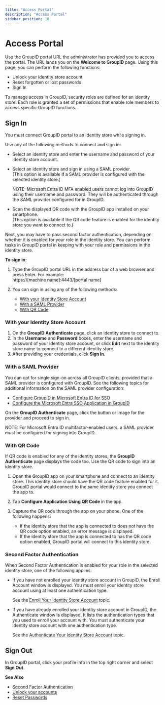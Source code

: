 ```yaml
---
title: "Access Portal"
description: "Access Portal"
sidebar_position: 10
---
```


# Access Portal

Use the GroupID portal URL the administrator has provided you to access the portal. The URL lands
you on the **Welcome to GroupID** page. Using this page, you can perform the following functions:

- Unlock your identity store account
- Reset forgotten or lost passwords
- Sign In

To manage access in GroupID, security roles are defined for an identity store. Each role is granted
a set of permissions that enable role members to access specific GroupID functions.

## Sign In

You must connect GroupID portal to an identity store while signing in.

Use any of the following methods to connect and sign in:

- Select an identity store and enter the username and password of your identity store account.
- Select an identity store and sign in using a SAML provider.  
  (This option is available if a SAML provider is configured with the selected identity store.)

    NOTE: Microsoft Entra ID MFA enabled users cannot log into GroupID using their username and
    password. They will be authenticated through the SAML provider configured for in GroupID.

- Scan the displayed QR code with the GroupID app installed on your smartphone.  
  (This option is available if the QR code feature is enabled for the identity store you want to
  connect to.)

Next, you may have to pass second factor authentication, depending on whether it is enabled for your
role in the identity store. You can perform tasks in GroupID portal in keeping with your role and
permissions in the identity store.

**To sign in:**

1. Type the GroupID portal URL in the address bar of a web browser and press Enter. For example:  
   https://[machine name]:4443/[portal name]
2. You can sign in using any of the following methods:

    - [With your Identity Store Account](#with-your-identity-store-account)
    - [With a SAML Provider](#with-a-saml-provider)
    - [With QR Code](#with-qr-code)

### With your Identity Store Account

1. On the **GroupID Authenticate** page, click an identity store to connect to.
2. In the **Username** and **Password** boxes, enter the username and password of your identity
   store account, or click **Edit** next to the identity store name to connect to a different
   identity store.
3. After providing your credentials, click **Sign In**.

### With a SAML Provider

You can opt for single sign-on across all GroupID clients, provided that a SAML provider is
configured with GroupID. See the following topics for additional information on the SAML provider
configuration:

- [Configure GroupID in Microsoft Entra ID for SSO](/docs/directorymanager/11.0/authenticate/asserviceprovider/entrasso/configureinentra.md)
- [Configure the Microsoft Entra SSO Application in GroupID](/docs/directorymanager/11.0/authenticate/asserviceprovider/entrasso/configureproviderindirectorymanager.md)

On the **GroupID Authenticate** page, click the button or image for the provider and proceed to sign
in.

NOTE: For Microsoft Entra ID multifactor-enabled users, a SAML provider must be configured for
signing into GroupID.

### With QR Code

If QR code is enabled for any of the identity stores, the **GroupID Authenticate** page displays the
code too. Use the QR code to sign into an identity store.

1. Open the GroupID app on your smartphone and connect to an identity store. This identity store
   should have the QR code feature enabled for it.  
   GroupID portal would connect to the same identity store you connect the app to.
2. Tap **Configure Application Using QR Code** in the app.
3. Capture the QR code through the app on your phone. One of the following happens:

    - If the identity store that the app is connected to does not have the QR code option enabled,
      an error message is displayed.
    - If the identity store that the app is connected to has the QR code option enabled, GroupID
      portal will connect to this identity store.

### Second Factor Authentication

When Second Factor Authentication is enabled for your role in the selected identity store, one of
the following applies:

- If you have not enrolled your identity store account in GroupID, the Enroll Account window is
  displayed. You must enroll your identity store account using at least one authentication type.

    See the
    [Enroll Your Identity Store Account](/docs/directorymanager/11.0/portal/secondfactorauthentication/enrollaccount.md)
    topic.

- If you have already enrolled your identity store account in GroupID, the Authenticate window is
  displayed. It lists the authentication types that you used to enroll your account with. You must
  authenticate your identity store account with one authentication type.

    See the
    [Authenticate Your Identity Store Account](/docs/directorymanager/11.0/portal/secondfactorauthentication/authenticateaccount.md)
    topic.

## Sign Out

In GroupID portal, click your profile info in the top right corner and select **Sign Out**.

**See Also**

- [Second Factor Authentication](/docs/directorymanager/11.0/portal/secondfactorauthentication/secondfactorauthentication.md)
- [Unlock your accounts](/docs/directorymanager/11.0/portal/user/manage/unlockaccount.md)
- [Reset Passwords](/docs/directorymanager/11.0/portal/secondfactorauthentication/passwordreset.md)
